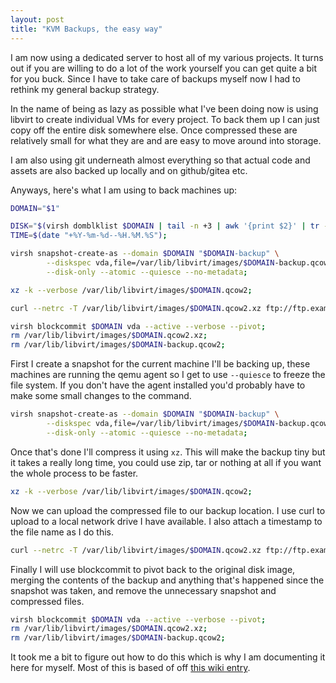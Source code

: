 ```yaml
---
layout: post
title: "KVM Backups, the easy way"
---
```


I am now using a dedicated server to host all of my various projects. It turns
out if you are willing to do a lot of the work yourself you can get quite a bit
for you buck. Since I have to take care of backups myself now I had to rethink
my general backup strategy.

In the name of being as lazy as possible what I've been doing now is using
libvirt to create individual VMs for every project. To back them up I can just
copy off the entire disk somewhere else. Once compressed these are relatively
small for what they are and are easy to move around into storage.

I am also using git underneath almost everything so that actual code and assets
are also backed up locally and on github/gitea etc.

Anyways, here's what I am using to back machines up:

```sh
DOMAIN="$1"

DISK="$(virsh domblklist $DOMAIN | tail -n +3 | awk '{print $2}' | tr -d '\n')";
TIME=$(date "+%Y-%m-%d--%H.%M.%S");

virsh snapshot-create-as --domain $DOMAIN "$DOMAIN-backup" \
        --diskspec vda,file=/var/lib/libvirt/images/$DOMAIN-backup.qcow2 \
        --disk-only --atomic --quiesce --no-metadata;

xz -k --verbose /var/lib/libvirt/images/$DOMAIN.qcow2;

curl --netrc -T /var/lib/libvirt/images/$DOMAIN.qcow2.xz ftp://ftp.example.org/$DOMAIN.$TIME.qcow2.xz;

virsh blockcommit $DOMAIN vda --active --verbose --pivot;
rm /var/lib/libvirt/images/$DOMAIN.qcow2.xz;
rm /var/lib/libvirt/images/$DOMAIN-backup.qcow2;
```

First I create a snapshot for the current machine I'll be backing up, these
machines are running the qemu agent so I get to use `--quiesce` to freeze the
file system. If you don't have the agent installed you'd probably have to make
some small changes to the command.

```sh
virsh snapshot-create-as --domain $DOMAIN "$DOMAIN-backup" \
        --diskspec vda,file=/var/lib/libvirt/images/$DOMAIN-backup.qcow2 \
        --disk-only --atomic --quiesce --no-metadata;
```

Once that's done I'll compress it using `xz`. This will make the backup tiny but
it takes a really long time, you could use zip, tar or nothing at all if you
want the whole process to be faster.

```sh
xz -k --verbose /var/lib/libvirt/images/$DOMAIN.qcow2;
```

Now we can upload the compressed file to our backup location. I use curl to
upload to a local network drive I have available. I also attach a timestamp to
the file name as I do this.

```sh
curl --netrc -T /var/lib/libvirt/images/$DOMAIN.qcow2.xz ftp://ftp.example.org/$DOMAIN.$TIME.qcow2.xz;
```

Finally I will use blockcommit to pivot back to the original disk image, merging
the contents of the backup and anything that's happened since the snapshot was
taken, and remove the unnecessary snapshot and compressed files.

```sh
virsh blockcommit $DOMAIN vda --active --verbose --pivot;
rm /var/lib/libvirt/images/$DOMAIN.qcow2.xz;
rm /var/lib/libvirt/images/$DOMAIN-backup.qcow2;
```

It took me a bit to figure out how to do this which is why I am documenting it
here for myself. Most of this is based of off [this wiki
entry](https://wiki.libvirt.org/page/Live-disk-backup-with-active-blockcommit).
